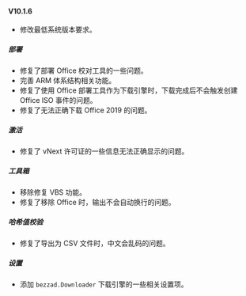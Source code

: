 #### V10.1.6

- 修改最低系统版本要求。

##### 部署

- 修复了部署 Office 校对工具的一些问题。
- 完善 ARM 体系结构相关功能。
- 修复了使用 Office 部署工具作为下载引擎时，下载完成后不会触发创建 Office ISO 事件的问题。
- 修复了无法正确下载 Office 2019 的问题。

##### 激活

- 修复了 vNext 许可证的一些信息无法正确显示的问题。

##### 工具箱

- 移除修复 VBS 功能。
- 修复了移除 Office 时，输出不会自动换行的问题。

##### 哈希值校验

- 修复了导出为 CSV 文件时，中文会乱码的问题。

##### 设置

- 添加 `bezzad.Downloader` 下载引擎的一些相关设置项。
